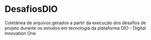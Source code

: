 # DesafiosDIO
Coletânea de arquivos gerados a partir da execução dos desafios de projeto durante os estudos em tecnologia da plataforma DIO - Digital Innovation One
